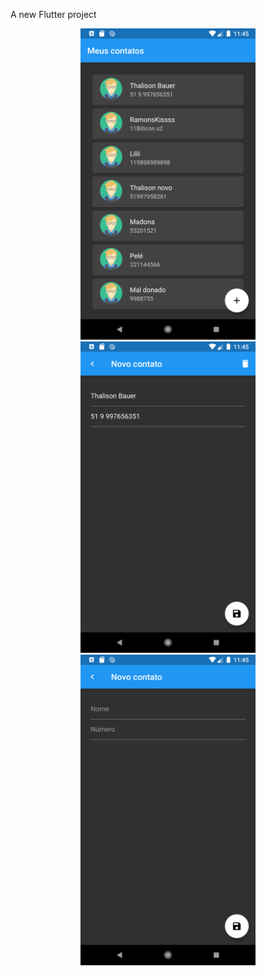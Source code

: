 A new Flutter project

<p align="center">
  <img src="https://github.com/ThalisonBauer/AgendaG2/blob/master/prtScr/list.png" width="280">
  <img src="https://github.com/ThalisonBauer/AgendaG2/blob/master/prtScr/edit.png" width="280">
  <img src="https://github.com/ThalisonBauer/AgendaG2/blob/master/prtScr/add.png" width="280"> 
</p>

